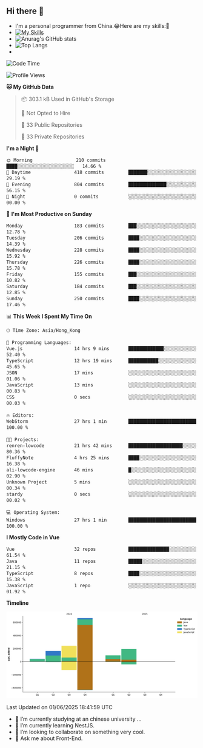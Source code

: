 ## Hi there 👋
- I'm a personal programmer from China.😂Here are my skills:🤔
- [![My Skills](https://skillicons.dev/icons?i=js,html,css,vue,typescript,java,golang)](https://skillicons.dev)
- ![Anurag's GitHub stats](https://github-readme-stats.vercel.app/api?username=FluffyChi-Xing&count_private=true&show_icons=true&theme=radical)
- ![Top Langs](https://github-readme-stats.vercel.app/api/top-langs/?username=FluffyChi-Xing)
- <!--START_SECTION:waka-->
![Code Time](http://img.shields.io/badge/Code%20Time-1%2C549%20hrs%2012%20mins-blue)

![Profile Views](http://img.shields.io/badge/Profile%20Views-0-blue)

**🐱 My GitHub Data** 

> 📦 303.1 kB Used in GitHub's Storage 
 > 
> 🚫 Not Opted to Hire
 > 
> 📜 33 Public Repositories 
 > 
> 🔑 33 Private Repositories 
 > 
**I'm a Night 🦉** 

```text
🌞 Morning                210 commits         ████░░░░░░░░░░░░░░░░░░░░░   14.66 % 
🌆 Daytime                418 commits         ███████░░░░░░░░░░░░░░░░░░   29.19 % 
🌃 Evening                804 commits         ██████████████░░░░░░░░░░░   56.15 % 
🌙 Night                  0 commits           ░░░░░░░░░░░░░░░░░░░░░░░░░   00.00 % 
```
📅 **I'm Most Productive on Sunday** 

```text
Monday                   183 commits         ███░░░░░░░░░░░░░░░░░░░░░░   12.78 % 
Tuesday                  206 commits         ████░░░░░░░░░░░░░░░░░░░░░   14.39 % 
Wednesday                228 commits         ████░░░░░░░░░░░░░░░░░░░░░   15.92 % 
Thursday                 226 commits         ████░░░░░░░░░░░░░░░░░░░░░   15.78 % 
Friday                   155 commits         ███░░░░░░░░░░░░░░░░░░░░░░   10.82 % 
Saturday                 184 commits         ███░░░░░░░░░░░░░░░░░░░░░░   12.85 % 
Sunday                   250 commits         ████░░░░░░░░░░░░░░░░░░░░░   17.46 % 
```


📊 **This Week I Spent My Time On** 

```text
🕑︎ Time Zone: Asia/Hong_Kong

💬 Programming Languages: 
Vue.js                   14 hrs 9 mins       █████████████░░░░░░░░░░░░   52.40 % 
TypeScript               12 hrs 19 mins      ███████████░░░░░░░░░░░░░░   45.65 % 
JSON                     17 mins             ░░░░░░░░░░░░░░░░░░░░░░░░░   01.06 % 
JavaScript               13 mins             ░░░░░░░░░░░░░░░░░░░░░░░░░   00.83 % 
CSS                      0 secs              ░░░░░░░░░░░░░░░░░░░░░░░░░   00.03 % 

🔥 Editors: 
WebStorm                 27 hrs 1 min        █████████████████████████   100.00 % 

🐱‍💻 Projects: 
renren-lowcode           21 hrs 42 mins      ████████████████████░░░░░   80.36 % 
FluffyNote               4 hrs 25 mins       ████░░░░░░░░░░░░░░░░░░░░░   16.38 % 
ali-lowcode-engine       46 mins             █░░░░░░░░░░░░░░░░░░░░░░░░   02.90 % 
Unknown Project          5 mins              ░░░░░░░░░░░░░░░░░░░░░░░░░   00.34 % 
stardy                   0 secs              ░░░░░░░░░░░░░░░░░░░░░░░░░   00.02 % 

💻 Operating System: 
Windows                  27 hrs 1 min        █████████████████████████   100.00 % 
```

**I Mostly Code in Vue** 

```text
Vue                      32 repos            ███████████████░░░░░░░░░░   61.54 % 
Java                     11 repos            █████░░░░░░░░░░░░░░░░░░░░   21.15 % 
TypeScript               8 repos             ████░░░░░░░░░░░░░░░░░░░░░   15.38 % 
JavaScript               1 repo              ░░░░░░░░░░░░░░░░░░░░░░░░░   01.92 % 
```



**Timeline**

![Lines of Code chart](https://raw.githubusercontent.com/FluffyChi-Xing/FluffyChi-Xing/main/assets/bar_graph.png)


 Last Updated on 01/06/2025 18:41:59 UTC
<!--END_SECTION:waka-->
- 🔭 I’m currently studying at an chinese university ...
- 🌱 I’m currently learning NestJS.
- 👯 I’m looking to collaborate on something very cool.
- 💬 Ask me about Front-End.
